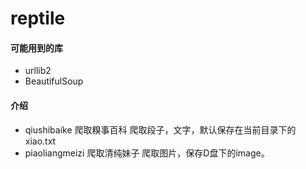 # reptile
#### 可能用到的库
* urllib2
* BeautifulSoup

#### 介绍
* qiushibaike 爬取糗事百科 爬取段子，文字，默认保存在当前目录下的xiao.txt
* piaoliangmeizi 爬取清纯妹子 爬取图片，保存D盘下的image。
